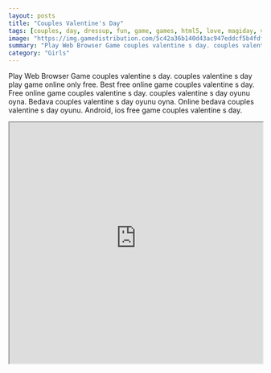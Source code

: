```yaml
---
layout: posts
title: "Couples Valentine's Day"
tags: [couples, day, dressup, fun, game, games, html5, love, magiday, valentines, free, online, games, oyna, game, free, games, play, play, games]
image: "https://img.gamedistribution.com/5c42a36b140d43ac947eddcf5b4fdf24.jpg"
summary: "Play Web Browser Game couples valentine s day. couples valentine s day play game online only free. Best free online game couples valentine s day. Free online game couples valentine s day. couples valentine s day oyunu oyna. Bedava couples valentine s day oyunu oyna. Online bedava couples valentine s day oyunu. Android, ios free game couples valentine s day."
category: "Girls"
---
```


Play Web Browser Game couples valentine s day. couples valentine s day play game online only free. Best free online game couples valentine s day. Free online game couples valentine s day. couples valentine s day oyunu oyna. Bedava couples valentine s day oyunu oyna. Online bedava couples valentine s day oyunu. Android, ios free game couples valentine s day.

<iframe width="100%" height="480px;" src="https://html5.gamedistribution.com/5c42a36b140d43ac947eddcf5b4fdf24/"></iframe>